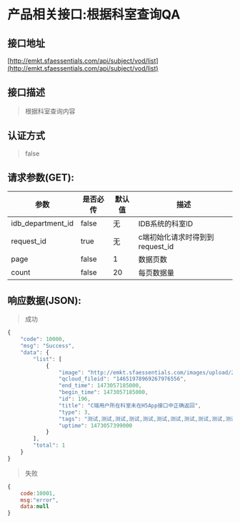# 产品相关接口:根据科室查询QA

## 接口地址

[http://emkt.sfaessentials.com/api/subject/vod/list](http://emkt.sfaessentials.com/api/subject/vod/list)

## 接口描述

> 根据科室查询内容

## 认证方式

> false



## 请求参数(GET):

| 参数 | 是否必传 | 默认值 |  描述 | 
| ---- | ----- | ----- | ----- | 
| idb_department_id | false | 无 | IDB系统的科室ID | 
| request_id| true | 无| c端初始化请求时得到到request_id|
| page | false | 1 | 数据页数 | 
| count | false | 20 | 每页数据量 |


## 响应数据(JSON):
> 成功

```javascript
{
    "code": 10000,
    "msg": "Success",
    "data": {
        "list": [
            {
                "image": "http://emkt.sfaessentials.com/images/upload/20160905/14730573513101.png",
                "qcloud_fileid": "14651978969267976556",
                "end_time": 1473057185000,
                "begin_time": 1473057185000,
                "id": 196,
                "title": "C端用户所在科室未在H5App接口中正确返回",
                "type": 3,
                "tags": "测试,测试,测试,测试,测试,测试,测试,测试,测试,测试,测试,测试,测试,测试",
                "uptime": 1473057399000
            }
        ],
        "total": 1
    }
}
```
> 失败 

```javascript
{
    code:10001,
    msg:"error",
    data:null
}
```